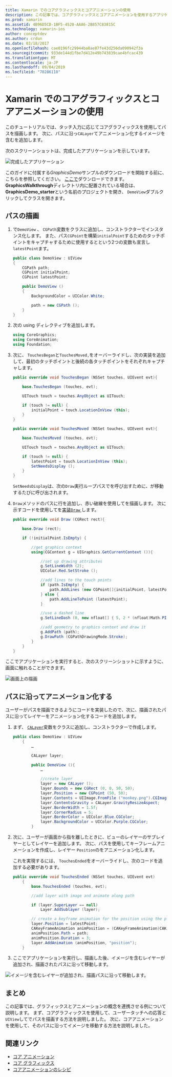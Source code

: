 ```yaml
---
title: Xamarin でのコアグラフィックスとコアアニメーションの使用
description: この記事では、コアグラフィックスとコアアニメーションを使用するアプリケーションを作成する手順について説明します。 この例では、ユーザータッチに応答して画面上に描画する方法について説明します。また、画像をアニメーション化してパスに沿って移動する方法も示します。
ms.prod: xamarin
ms.assetid: 4B96D5CD-1BF5-4520-AAA6-2B857C83815C
ms.technology: xamarin-ios
author: conceptdev
ms.author: crdun
ms.date: 03/18/2017
ms.openlocfilehash: cae0196fc29944ba8ae87fe43d256da090942f3a
ms.sourcegitcommit: 933de144d1fbe7d412e49b743839cae4bfcac439
ms.translationtype: MT
ms.contentlocale: ja-JP
ms.lasthandoff: 09/04/2019
ms.locfileid: "70286118"
---
```

# <a name="using-core-graphics-and-core-animation-in-xamarinios"></a>Xamarin でのコアグラフィックスとコアアニメーションの使用

このチュートリアルでは、タッチ入力に応じてコアグラフィックスを使用してパスを描画します。 次に、パスに沿っ`CALayer`てアニメーション化するイメージを含むを追加します。

次のスクリーンショットは、完成したアプリケーションを示しています。

![](graphics-animation-walkthrough-images/00-final-app.png "完成したアプリケーション")

このガイドに付属する*GraphicsDemo*サンプルのダウンロードを開始する前に、こちらを参照してください。 [ここで](https://docs.microsoft.com/samples/xamarin/ios-samples/graphicsandanimation)ダウンロードできます。 **GraphicsWalkthrough**ディレクトリ内に配置されている場合は、 **GraphicsDemo_starter**という名前のプロジェクトを開き、 `DemoView`ダブルクリックしてクラスを開きます。

## <a name="drawing-a-path"></a>パスの描画


1. で`DemoView` 、 `CGPath`変数をクラスに追加し、コンストラクターでインスタンス化します。 また、パス`CGPoint`を構築`initialPoint`するためのタッチポイントをキャプチャするために使用するとという2つの変数も宣言し`latestPoint`ます。

    ```csharp
    public class DemoView : UIView
    {
        CGPath path;
        CGPoint initialPoint;
        CGPoint latestPoint;

        public DemoView ()
        {
            BackgroundColor = UIColor.White;

            path = new CGPath ();
        }
    }
    ```

2. 次の using ディレクティブを追加します。

    ```csharp
    using CoreGraphics;
    using CoreAnimation;
    using Foundation;
    ```

3. 次に、 `TouchesBegan`と`TouchesMoved,`をオーバーライドし、次の実装を追加して、最初のタッチポイントと後続の各タッチポイントをそれぞれキャプチャします。

    ```csharp
    public override void TouchesBegan (NSSet touches, UIEvent evt){

        base.TouchesBegan (touches, evt);

        UITouch touch = touches.AnyObject as UITouch;

        if (touch != null) {
            initialPoint = touch.LocationInView (this);
        }
    }

    public override void TouchesMoved (NSSet touches, UIEvent evt){

        base.TouchesMoved (touches, evt);

        UITouch touch = touches.AnyObject as UITouch;

        if (touch != null) {
            latestPoint = touch.LocationInView (this);
            SetNeedsDisplay ();
        }
    }
    ```

    `SetNeedsDisplay`は、次の`Draw`実行ループパスでを呼び出すために、が移動するたびに呼び出されます。

4. `Draw`メソッドのパスに行を追加し、赤い破線を使用してを描画します。 次に示すコードを使用してを[実装`Draw` ](~/ios/platform/graphics-animation-ios/core-graphics.md)します。

    ```csharp
    public override void Draw (CGRect rect){

        base.Draw (rect);

        if (!initialPoint.IsEmpty) {

            //get graphics context
            using(CGContext g = UIGraphics.GetCurrentContext ()){

                //set up drawing attributes
                g.SetLineWidth (2);
                UIColor.Red.SetStroke ();

                //add lines to the touch points
                if (path.IsEmpty) {
                    path.AddLines (new CGPoint[]{initialPoint, latestPoint});
                } else {
                    path.AddLineToPoint (latestPoint);
                }

                //use a dashed line
                g.SetLineDash (0, new nfloat[] { 5, 2 * (nfloat)Math.PI });

                //add geometry to graphics context and draw it
                g.AddPath (path);
                g.DrawPath (CGPathDrawingMode.Stroke);
            }
        }
    }
    ```

ここでアプリケーションを実行すると、次のスクリーンショットに示すように、画面に触れることができます。

![](graphics-animation-walkthrough-images/01-path.png "画面上の描画")

## <a name="animating-along-a-path"></a>パスに沿ってアニメーション化する

ユーザーがパスを描画できるようにコードを実装したので、次に、描画されたパスに沿ってレイヤーをアニメーション化するコードを追加します。

1. まず、 [`CALayer`](~/ios/platform/graphics-animation-ios/core-animation.md)変数をクラスに追加し、コンストラクターで作成します。

    ```csharp
    public class DemoView : UIView
        {
            …

            CALayer layer;

            public DemoView (){
                …

                //create layer
                layer = new CALayer ();
                layer.Bounds = new CGRect (0, 0, 50, 50);
                layer.Position = new CGPoint (50, 50);
                layer.Contents = UIImage.FromFile ("monkey.png").CGImage;
                layer.ContentsGravity = CALayer.GravityResizeAspect;
                layer.BorderWidth = 1.5f;
                layer.CornerRadius = 5;
                layer.BorderColor = UIColor.Blue.CGColor;
                layer.BackgroundColor = UIColor.Purple.CGColor;
            }
    ```

2. 次に、ユーザーが画面から指を離したときに、ビューのレイヤーのサブレイヤーとしてレイヤーを追加します。 次に、パスを使用してキーフレームアニメーションを作成し、レイヤー `Position`のをアニメーション化します。

    これを実現するには、 `TouchesEnded`をオーバーライドし、次のコードを追加する必要があります。

    ```csharp
    public override void TouchesEnded (NSSet touches, UIEvent evt)
        {
            base.TouchesEnded (touches, evt);

            //add layer with image and animate along path

            if (layer.SuperLayer == null)
                Layer.AddSublayer (layer);

            // create a keyframe animation for the position using the path
            layer.Position = latestPoint;
            CAKeyFrameAnimation animPosition = (CAKeyFrameAnimation)CAKeyFrameAnimation.FromKeyPath ("position");
            animPosition.Path = path;
            animPosition.Duration = 3;
            layer.AddAnimation (animPosition, "position");
        }
    ```

3. ここでアプリケーションを実行し、描画した後、イメージを含むレイヤーが追加され、描画されたパスに沿って移動します。

![](graphics-animation-walkthrough-images/00-final-app.png "イメージを含むレイヤーが追加され、描画パスに沿って移動します。")

## <a name="summary"></a>まとめ

この記事では、グラフィックスとアニメーションの概念を連携させる例について説明します。 まず、コアグラフィックスを使用して、ユーザータッチへの応答と`UIView`してでパスを描画する方法を説明しました。 次に、コアアニメーションを使用して、そのパスに沿ってイメージを移動する方法を説明しました。


## <a name="related-links"></a>関連リンク

- [コア アニメーション](~/ios/platform/graphics-animation-ios/core-animation.md)
- [コア グラフィックス](~/ios/platform/graphics-animation-ios/core-graphics.md)
- [コアアニメーションのレシピ](https://github.com/xamarin/recipes/tree/master/Recipes/ios/animation/coreanimation)
